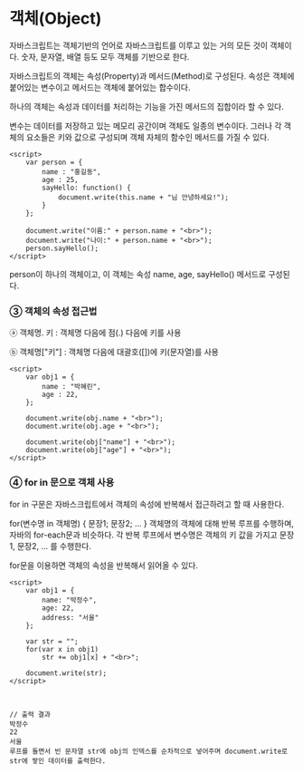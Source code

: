 # 객체(Object)

자바스크립트는 객체기반의 언어로 자바스크립트를 이루고 있는 거의 모든 것이 객체이다. 숫자, 문자열, 배열 등도 모두 객체를 기반으로 한다.

자바스크립트의 객체는 속성(Property)과 메서드(Method)로 구성된다. 속성은 객체에 붙어있는 변수이고 메서드는 객체에 붙어있는 합수이다.

하나의 객체는 속성과 데이터를 처리하는 기능을 가진 메서드의 집합이라 할 수 있다.

변수는 데이터를 저장하고 있는 메모리 공간이며 객체도 일종의 변수이다. 그러나 각 객체의 요소들은 키와 값으로 구성되며 객체 자체의 함수인 메서드를 가질 수 있다.

~~~
<script>
	var person = {
    	name : "홍길동",
        age : 25,
        sayHello: function() {
        	document.write(this.name + "님 안녕하세요!");
        }
    };
    
    document.write("이름:" + person.name + "<br>");
    document.write("나이:" + person.name + "<br>");
    person.sayHello();
</script>
~~~
person이 하나의 객체이고, 이 객체는 속성 name, age, sayHello() 메서드로 구성된다.



### ③ 객체의 속성 접근법
ⓐ 객체명. 키 : 객체명 다음에 점(.) 다음에 키를 사용

ⓑ 객체명["키"] : 객체명 다음에 대괄호([])에 키(문자열)를 사용

~~~
<script>
	var obj1 = {
    	name : "박혜린",
        age : 22,
    };
    
    document.write(obj.name + "<br>");
    document.write(obj.age + "<br>");
	
    document.write(obj["name"] + "<br>");
    document.write(obj["age"] + "<br>");
</script>
~~~

### ④ for in 문으로 객체 사용
for in 구문은 자바스크립트에서 객체의 속성에 반복해서 접근하려고 할 때 사용한다.

for(변수명 in 객체명) {
	문장1;
    문장2;
	...
}
객체명의 객체에 대해 반복 루프를 수행하며, 자바의 for-each문과 비슷하다. 각 반복 루프에서 변수명은 객체의 키 값을 가지고 문장1, 문장2, ... 를 수행한다.



for문을 이용하면 객체의 속성을 반복해서 읽어올 수 있다.

~~~
<script>
	var obj1 = {
    	name: "박정수",
        age: 22,
        address: "서울"
    };
    
    var str = "";
    for(var x in obj1)
    	str += obj1[x] + "<br>";
        
    document.write(str);
</script>



// 출력 결과
박정수
22
서울
루프를 돌면서 빈 문자열 str에 obj의 인덱스를 순차적으로 넣어주며 document.write로 str에 쌓인 데이터를 출력한다.
~~~